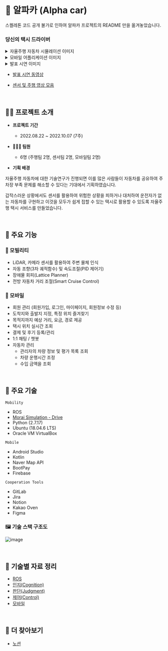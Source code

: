 # 🚖 알파카 (Alpha car)

스켈레톤 코드 공개 불가로 인하여 알파카 프로젝트의 README 만을 옮겨놓았습니다.

### 당신의 택시 드라이버

<details>
<summary>자율주행 자동차 시뮬레이션 이미지</summary>
<div markdown="1">
  
  <img src="https://user-images.githubusercontent.com/19484971/220051703-3c3d3a39-ef08-492b-bbb3-cd3a24abe893.png">

  > 출발지와 도착지를 지정하여 만들어진 전역경로를 따라 이동하는 자동차와 Rviz 시각화 프로그램

</div>
</details>

<details>
<summary>모바일 어플리케이션 이미지</summary>
<div markdown="1">

  <img src="https://user-images.githubusercontent.com/19484971/220055480-421fdfec-9554-467b-97a0-a206a462fa65.png" width=200>

</div>
</details>

<details>
<summary>발표 시연 이미지</summary>
<div markdown="1">

  <img src="https://user-images.githubusercontent.com/19484971/220267070-72ef7ca7-8041-4c0d-8b45-10ae3d64ed0e.png" width=600>

</div>
</details>

- [발표 시연 동영상](https://s3.us-west-2.amazonaws.com/secure.notion-static.com/fdf501bb-8635-478e-b55e-af3af29ea018/ezgif.com-gif-maker_%281%29.mp4?X-Amz-Algorithm=AWS4-HMAC-SHA256&X-Amz-Content-Sha256=UNSIGNED-PAYLOAD&X-Amz-Credential=AKIAT73L2G45EIPT3X45%2F20230220%2Fus-west-2%2Fs3%2Faws4_request&X-Amz-Date=20230220T083816Z&X-Amz-Expires=86400&X-Amz-Signature=c6d372d8f4c5f367f313053df6a727e9b44b838e26875910d03746d02318c5ad&X-Amz-SignedHeaders=host&x-id=GetObject)

- [센서 및 주행 영상 모음](https://determined-elderberry-389.notion.site/1518071df6014a47bc14f24956136105)

</br>

## 💁‍♀️ 프로젝트 소개

- **프로젝트 기간**

  - 2022.08.22 ~ 2022.10.07 (7주)

- **👨‍👧‍👧 팀원**

  - 6명 (주행팀 2명, 센서팀 2명, 모바일팀 2명)

- **기획 배경**

자율주행 자동차에 대한 기술연구가 진행되면 이를 많은 사람들이 자동차를 공유하여 주차장 부족 문제를 해소할 수 있다는 기대에서 기획하였습니다. 

갑작스러운 상황에서도 센서를 활용하여 위험한 상황을 피하거나 대처하여 운전자가 없는 자동차를 구현하고 이것을 모두가 쉽게 접할 수 있는 택시로 활용할 수 있도록 자율주행 택시 서비스를 만들었습니다.

</br>

## 🔧 주요 기능

### 🚗 모빌리티

- LiDAR, 카메라 센서를 활용하여 주변 물체 인식
- 자동 조향(3차 궤적함수) 및 속도조절(PID 제어기)
- 장애물 회피(Lattice Planner)
- 전방 자동차 거리 조절(Smart Cruise Control)

### 📱 모바일

- 회원 관리 (회원가입, 로그인, 마이페이지, 회원정보 수정 등)
- 도착지와 출발지 지정, 특정 위치 즐겨찾기
- 목적지까지 예상 거리, 요금, 경로 제공
- 택시 위치 실시간 조회
- 결제 및 후기 등록/관리
- 1:1 채팅 / 챗봇
- 자동차 관리
  - 관리자의 차량 정보 및 평가 목록 조회
  - 차량 운행시간 조정
  - 수입 금액을 조회

</br>

## 📒 주요 기술

`Mobility`

- ROS
- [Morai Simulation - Drive](https://www.morai.ai/ko/drive)
- Python (2.7.17)
- Ubuntu (18.04.6 LTS)
- Oracle VM VirtualBox

`Mobile`

- Android Studio
- Kotlin
- Naver Map API
- BootPay
- Firebase

`Cooperation Tools`

- GitLab
- Jira
- Notion
- Kakao Oven
- Figma

### 🖼 기술 스택 구조도

![image](https://user-images.githubusercontent.com/19484971/220055541-8c2e8766-38f5-41b6-b3d2-fbab5c4efaec.png)

</br>

## 📖 기술별 자료 정리

- [ROS](https://github.com/ii200400/IT_Skill_Question/tree/master/JobGroup/mobility/ROS)
- [인지(Cognition)](https://github.com/ii200400/IT_Skill_Question/tree/master/JobGroup/mobility/cognition)
- [판단(Judgment)](https://github.com/ii200400/IT_Skill_Question/tree/master/JobGroup/mobility/judgment)
- [제어(Control)](https://github.com/ii200400/IT_Skill_Question/tree/master/JobGroup/mobility/control)
- [모바일](./mobile.md)

</br>

## 👀 더 찾아보기

- [노션](https://www.notion.so/5a5568486fbd4730ab43569cce17472c)
